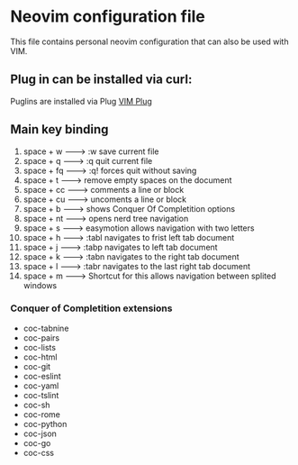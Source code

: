# Neovim configuration file

This file contains personal neovim configuration that can also be used with VIM.

## Plug in can be installed via curl:

Puglins are installed via Plug
[VIM Plug](https://github.com/junegunn/vim-plug)

## Main key binding

  1. space + w   ---> :w save current file
  2. space + q   ---> :q quit current file
  3. space + fq  ---> :q! forces quit without saving
  4. space + t   ---> <Plugin> remove empty spaces on the document
  6. space + cc  ---> comments a line or block
  7. space + cu  ---> uncoments a line or block
  8. space + b   ---> <Plugin> shows Conquer Of Completition options
  9. space + nt  ---> <Plugin> opens nerd tree navigation
  10. space + s  ---> <Plugin> easymotion allows navigation with two letters
  11. space + h  ---> :tabl navigates to frist left tab document
  12. space + j  ---> :tabp navigates to left tab document
  13. space + k  ---> :tabn navigates to the right tab document
  14. space + l  ---> :tabr navigates to the last right tab document
  15. space + m  ---> Shortcut for <C-w> this allows navigation between splited windows

 ### Conquer of Completition extensions

 - coc-tabnine
 - coc-pairs
 - coc-lists
 - coc-html
 - coc-git
 - coc-eslint
 - coc-yaml
 - coc-tslint
 - coc-sh
 - coc-rome
 - coc-python
 - coc-json
 - coc-go
 - coc-css
 
